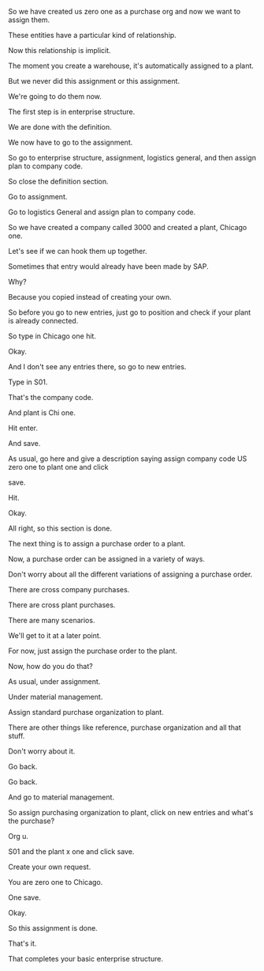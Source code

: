  
So we have created us zero one as a purchase org and now we want to assign them.

These entities have a particular kind of relationship.

Now this relationship is implicit.

The moment you create a warehouse, it's automatically assigned to a plant.

But we never did this assignment or this assignment.

We're going to do them now.

The first step is in enterprise structure.

We are done with the definition.

We now have to go to the assignment.

So go to enterprise structure, assignment, logistics general, and then assign plan to company code.

So close the definition section.

Go to assignment.

Go to logistics General and assign plan to company code.

So we have created a company called 3000 and created a plant, Chicago one.

Let's see if we can hook them up together.

Sometimes that entry would already have been made by SAP.

Why?

Because you copied instead of creating your own.

So before you go to new entries, just go to position and check if your plant is already connected.

So type in Chicago one hit.

Okay.

And I don't see any entries there, so go to new entries.

Type in S01.

That's the company code.

And plant is Chi one.

Hit enter.

And save.

As usual, go here and give a description saying assign company code US zero one to plant one and click

save.

Hit.

Okay.

All right, so this section is done.

The next thing is to assign a purchase order to a plant.

Now, a purchase order can be assigned in a variety of ways.

Don't worry about all the different variations of assigning a purchase order.

There are cross company purchases.

There are cross plant purchases.

There are many scenarios.

We'll get to it at a later point.

For now, just assign the purchase order to the plant.

Now, how do you do that?

As usual, under assignment.

Under material management.

Assign standard purchase organization to plant.

There are other things like reference, purchase organization and all that stuff.

Don't worry about it.

Go back.

Go back.

And go to material management.

So assign purchasing organization to plant, click on new entries and what's the purchase?

Org u.

S01 and the plant x one and click save.

Create your own request.

You are zero one to Chicago.

One save.

Okay.

So this assignment is done.

That's it.

That completes your basic enterprise structure.


